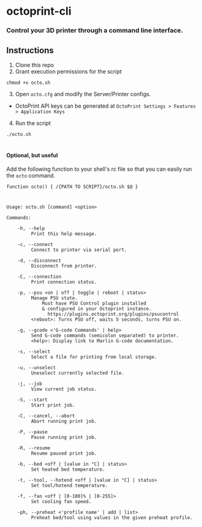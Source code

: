 # octoprint-cli
### Control your 3D printer through a command line interface.


## Instructions

1. Clone this repo
2. Grant execution permissions for the script
``` console
chmod +x octo.sh
```
3. Open ```octo.cfg``` and modify the Server/Printer configs.
  * OctoPrint API keys can be generated at ```OctoPrint Settings > Features > Application Keys```
4. Run the script
``` console
./octo.sh
```
#
#### Optional, but useful
Add the following function to your shell's rc file so that you can easily run the ```octo``` command.
``` console
function octo() { /{PATH TO SCRIPT}/octo.sh $@ }
```
#
```
Usage: octo.sh [command] <option>

Commands:

    -h, --help
         Print this help message.

    -c, --connect
         Connect to printer via serial port.

    -d, --disconnect
         Disconnect from printer.

    -C, --connection
         Print connection status.

    -p, --psu <on | off | toggle | reboot | status>
         Manage PSU state.
             Must have PSU Control plugin installed
             & configured in your Octoprint instance.
               https://plugins.octoprint.org/plugins/psucontrol
         <reboot>: Turns PSU off, waits 5 seconds, turns PSU on.

    -g, --gcode <'G-code Commands' | help>
         Send G-code commands (semicolon separated) to printer.
         <help>: Display link to Marlin G-code documentation.

    -s, --select
         Select a file for printing from local storage.

    -u, --unselect
         Uneselect currently selected file.

    -j, --job
         View current job status.

    -S, --start
         Start print job.

    -C, --cancel, --abort
         Abort running print job.

    -P, --pause
         Pause running print job.

    -R, --resume
         Resume paused print job.

    -b, --bed <off | [value in °C] | status>
         Set heated bed temperature.

    -t, --tool, --hotend <off | [value in °C] | status>
         Set tool/hotend temperature.

    -f, --fan <off | [0-100]% | [0-255]>
         Set cooling fan speed.

    -ph, --preheat <'profile name' | add | list>
         Preheat bed/tool using values in the given preheat profile.
```
